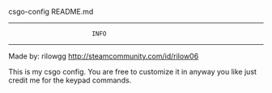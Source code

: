 csgo-config README.md

_________________________________________________________
                           INFO
_________________________________________________________

Made by: rilowgg
http://steamcommunity.com/id/rilow06

This is my csgo config. You are free to customize it in anyway you like just credit me for the keypad commands.

